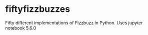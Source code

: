 # fiftyfizzbuzzes
Fifty different implementations of Fizzbuzz in Python.
Uses jupyter notebook 5.6.0
